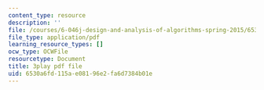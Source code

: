 ```yaml
---
content_type: resource
description: ''
file: /courses/6-046j-design-and-analysis-of-algorithms-spring-2015/6530a6fd115ae08196e2fa6d7384b01e_-QcPo_DWJk4.pdf
file_type: application/pdf
learning_resource_types: []
ocw_type: OCWFile
resourcetype: Document
title: 3play pdf file
uid: 6530a6fd-115a-e081-96e2-fa6d7384b01e
---
```


